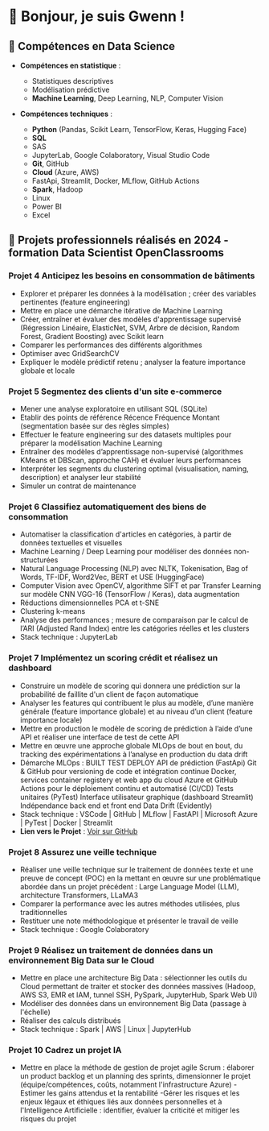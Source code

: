 # 👋 Bonjour, je suis Gwenn !

## 🔧 Compétences en Data Science

- **Compétences en statistique** : 
  - Statistiques descriptives
  - Modélisation prédictive
  - **Machine Learning**, Deep Learning, NLP, Computer Vision

- **Compétences techniques** :  
   - **Python** (Pandas, Scikit Learn, TensorFlow, Keras, Hugging Face)
   - **SQL**
   - SAS
   - JupyterLab, Google Colaboratory, Visual Studio Code
   - **Git**, GitHub
   - **Cloud** (Azure, AWS)
   - FastApi, Streamlit, Docker, MLflow, GitHub Actions
   - **Spark**, Hadoop 
   - Linux
   - Power BI
   - Excel

## 💼 Projets professionnels réalisés en 2024 - formation Data Scientist OpenClassrooms 

### Projet 4 **Anticipez les besoins en consommation de bâtiments**
   - Explorer et préparer les données à la modélisation ; créer des variables pertinentes (feature engineering)
   - Mettre en place une démarche itérative de Machine Learning
   - Créer, entraîner et évaluer des modèles d'apprentissage supervisé (Régression Linéaire, ElasticNet, SVM, Arbre de décision, Random Forest, Gradient Boosting) avec Scikit learn
   - Comparer les performances des différents algorithmes
   - Optimiser avec GridSearchCV
   - Expliquer le modèle prédictif retenu ; analyser la feature importance globale et locale

### Projet 5 **Segmentez des clients d'un site e-commerce**
   - Mener une analyse exploratoire en utilisant SQL (SQLite)
   - Etablir des points de référence Récence Fréquence Montant (segmentation basée sur des règles simples)
   - Effectuer le feature engineering sur des datasets multiples pour préparer la modélisation Machine Learning
   - Entraîner des modèles d’apprentissage non-supervisé (algorithmes KMeans et DBScan, approche CAH) et évaluer leurs performances
   - Interpréter les segments du clustering optimal (visualisation, naming, description) et analyser leur stabilité
   - Simuler un contrat de maintenance

### Projet 6 **Classifiez automatiquement des biens de consommation**
   - Automatiser la classification d'articles en catégories, à partir de données textuelles et visuelles
   - Machine Learning / Deep Learning pour modéliser des données non-structurées
   - Natural Language Processing (NLP) avec NLTK, Tokenisation, Bag of Words, TF-IDF, Word2Vec, BERT et USE (HuggingFace)
   - Computer Vision avec OpenCV, algorithme SIFT et par Transfer Learning sur modèle CNN VGG-16 (TensorFlow / Keras), data augmentation
   - Réductions dimensionnelles PCA et t-SNE
   - Clustering k-means
   - Analyse des performances ; mesure de comparaison par le calcul de l’ARI (Adjusted Rand Index) entre les catégories réelles et les clusters
   - Stack technique : JupyterLab

### Projet 7 **Implémentez un scoring crédit et réalisez un dashboard**
   - Construire un modèle de scoring qui donnera une prédiction sur la probabilité de faillite d'un client de façon automatique
   - Analyser les features qui contribuent le plus au modèle, d’une manière générale (feature importance globale) et au niveau d’un client (feature importance locale)
   - Mettre en production le modèle de scoring de prédiction à l’aide d’une API et réaliser une interface de test de cette API
   - Mettre en œuvre une approche globale MLOps de bout en bout, du tracking des expérimentations à l’analyse en production du data drift
   - Démarche MLOps : BUILT TEST DEPLOY
      API de prédiction (FastApi)
      Git & GitHub pour versioning de code et intégration continue
      Docker, services container registery et web app du cloud Azure et GitHub Actions pour le déploiement continu et automatisé (CI/CD)
      Tests unitaires (PyTest)
      Interface utilisateur graphique (dashboard Streamlit)
      Indépendance back end et front end
      Data Drift (Evidently)
   - Stack technique : VSCode | GitHub | MLflow | FastAPI | Microsoft Azure | PyTest | Docker | Streamlit
   - **Lien vers le Projet** : [Voir sur GitHub](https://github.com/gtoudic/OCP7creditscoring)

### Projet 8 **Assurez une veille technique**
   - Réaliser une veille technique sur le traitement de données texte et une preuve de concept (POC) en la mettant en œuvre sur une problématique abordée dans un projet précédent : Large Language Model (LLM), architecture Transformers, LLaMA3
   - Comparer la performance avec les autres méthodes utilisées, plus traditionnelles
   - Restituer une note méthodologique et présenter le travail de veille
   - Stack technique : Google Colaboratory

### Projet 9 **Réalisez un traitement de données dans un environnement Big Data sur le Cloud**
   - Mettre en place une architecture Big Data : sélectionner les outils du Cloud permettant de traiter et stocker des données massives (Hadoop, AWS S3, EMR et IAM, tunnel SSH, PySpark, JupyterHub, Spark Web UI)
   - Modéliser des données dans un environnement Big Data (passage à l'échelle)
   - Réaliser des calculs distribués
   - Stack technique : Spark | AWS | Linux | JupyterHub

### Projet 10 **Cadrez un projet IA**
   - Mettre en place la méthode de gestion de projet agile Scrum : élaborer un product backlog et un planning des sprints, dimensionner le projet (équipe/compétences, coûts, notamment l'infrastructure Azure)
   -Estimer les gains attendus et la rentabilité
   -Gérer les risques et les enjeux légaux et éthiques liés aux données personnelles et à l'Intelligence Artificielle : identifier, évaluer la criticité et mitiger les risques du projet



